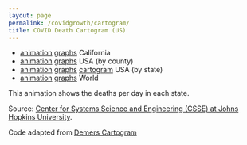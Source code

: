 ```yaml
---
layout: page
permalink: /covidgrowth/cartogram/
title: COVID Death Cartogram (US)
---
```


<link rel="stylesheet" href="/covidgrowth/cartogram.css">
<script src="//d3js.org/d3.v4.min.js" defer></script>
<script src="/covidgrowth/state-cartogram.min.js" defer></script>

* [animation](/covidgrowth/rankca) [graphs](/covidgrowth/ca) California
* [animation](/covidgrowth/rankusa) [graphs](/covidgrowth/usa) USA (by county)
* [animation](/covidgrowth/rankstate) [graphs](/covidgrowth/state)  [cartogram](/covidgrowth/cartogram)  USA (by state)
* [animation](/covidgrowth/rankworld) [graphs](/covidgrowth/world) World

<figure></figure>


This animation shows the deaths per day in each state.

Source: [Center for Systems Science and Engineering (CSSE) at Johns Hopkins University][1].

Code adapted from [Demers Cartogram][2] 

[1]: https://github.com/CSSEGISandData/COVID-19
[2]: https://bl.ocks.org/cmgiven/9d6bc46cf586738458c13dd2b5dadd84
